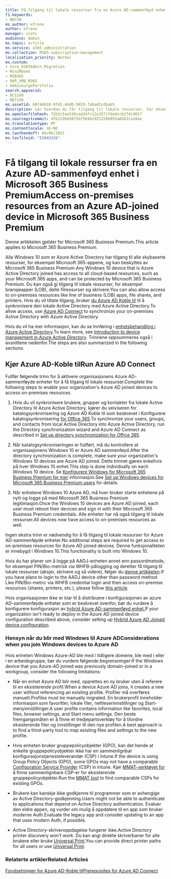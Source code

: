 ```yaml
---
title: Få tilgang til lokale ressurser fra en Azure AD-sammenføyd enhet i Microsoft 365 Business
f1.keywords:
- NOCSH
ms.author: efrene
author: efrene
manager: scotv
audience: Admin
ms.topic: article
ms.service: o365-administration
ms.collection: M365-subscription-management
localization_priority: Normal
ms.custom:
- Core_O365Admin_Migration
- MiniMaven
- MSB365
- OKR_SMB_M365
- AdminSurgePortfolio
search.appverid:
- BCS160
- MET150
ms.assetid: b0f4d010-9fd1-44d0-9d20-fabad2cdbab5
description: Lær hvordan du får tilgang til lokale ressurser, for eksempel bransjeapper, delte filressurser og skrivere fra en Azure Active Directory koblet til Windows 10 enhet.
ms.openlocfilehash: 72b3c5ae538cad24fc12e25717dedccb2fdc9017
ms.sourcegitcommit: 4fb1226d5875bf5b9b29252596855a6562cea9ae
ms.translationtype: MT
ms.contentlocale: nb-NO
ms.lasthandoff: 06/08/2021
ms.locfileid: "52843326"
---
```

# <a name="access-on-premises-resources-from-an-azure-ad-joined-device-in-microsoft-365-business-premium"></a><span data-ttu-id="7fa3c-103">Få tilgang til lokale ressurser fra en Azure AD-sammenføyd enhet i Microsoft 365 Business Premium</span><span class="sxs-lookup"><span data-stu-id="7fa3c-103">Access on-premises resources from an Azure AD-joined device in Microsoft 365 Business Premium</span></span>

<span data-ttu-id="7fa3c-104">Denne artikkelen gjelder for Microsoft 365 Business Premium.</span><span class="sxs-lookup"><span data-stu-id="7fa3c-104">This article applies to Microsoft 365 Business Premium.</span></span>

<span data-ttu-id="7fa3c-105">Alle Windows 10 som er Azure Active Directory har tilgang til alle skybaserte ressurser, for eksempel Microsoft 365-appene, og kan beskyttes av Microsoft 365 Business Premium.</span><span class="sxs-lookup"><span data-stu-id="7fa3c-105">Any Windows 10 device that is Azure Active Directory joined has access to all cloud-based resources, such as your Microsoft 365 apps, and can be protected by Microsoft 365 Business Premium.</span></span> <span data-ttu-id="7fa3c-106">Du kan også gi tilgang til lokale ressurser, for eksempel bransjeapper (LOB), delte filressurser og skrivere.</span><span class="sxs-lookup"><span data-stu-id="7fa3c-106">You can also allow access to on-premises resources like line of business (LOB) apps, file shares, and printers.</span></span> <span data-ttu-id="7fa3c-107">Hvis du vil tillate tilgang, bruker [du Azure AD Koble til](/azure/active-directory/connect/active-directory-aadconnect) til å synkronisere den lokale Active Directory med Azure Active Directory.</span><span class="sxs-lookup"><span data-stu-id="7fa3c-107">To allow access, use [Azure AD Connect](/azure/active-directory/connect/active-directory-aadconnect) to synchronize your on-premises Active Directory with Azure Active Directory.</span></span>

<span data-ttu-id="7fa3c-108">Hvis du vil ha mer informasjon, kan du se Innføring i [enhetsbehandling i Azure Active Directory](/azure/active-directory/device-management-introduction).</span><span class="sxs-lookup"><span data-stu-id="7fa3c-108">To learn more, see [Introduction to device management in Azure Active Directory](/azure/active-directory/device-management-introduction).</span></span>
<span data-ttu-id="7fa3c-109">Trinnene oppsummeres også i avsnittene nedenfor.</span><span class="sxs-lookup"><span data-stu-id="7fa3c-109">The steps are also summarized in the following sections.</span></span>

## <a name="run-azure-ad-connect"></a><span data-ttu-id="7fa3c-110">Kjør Azure AD-Koble til</span><span class="sxs-lookup"><span data-stu-id="7fa3c-110">Run Azure AD Connect</span></span>

<span data-ttu-id="7fa3c-111">Fullfør følgende trinn for å aktivere organisasjonens Azure AD-sammenføyde enheter for å få tilgang til lokale ressurser.</span><span class="sxs-lookup"><span data-stu-id="7fa3c-111">Complete the following steps to enable your organization's Azure AD joined devices to access on-premises resources.</span></span>

1. <span data-ttu-id="7fa3c-112">Hvis du vil synkronisere brukere, grupper og kontakter fra lokale Active Directory til Azure Active Directory, kjører du veiviseren for katalogsynkronisering og Azure AD Koble til som beskrevet i Konfigurere katalogsynkronisering [for Office 365](../enterprise/set-up-directory-synchronization.md).</span><span class="sxs-lookup"><span data-stu-id="7fa3c-112">To synchronize your users, groups, and contacts from local Active Directory into Azure Active Directory, run the Directory synchronization wizard and Azure AD Connect as described in [Set up directory synchronization for Office 365](../enterprise/set-up-directory-synchronization.md).</span></span>

2. <span data-ttu-id="7fa3c-113">Når katalogsynkroniseringen er fullført, må du kontrollere at organisasjonens Windows 10 er Azure AD sammenføyd.</span><span class="sxs-lookup"><span data-stu-id="7fa3c-113">After the directory synchronization is complete, make sure your organization's Windows 10 devices are Azure AD joined.</span></span> <span data-ttu-id="7fa3c-114">Dette trinnet gjøres enkeltvis på hver Windows 10 enhet.</span><span class="sxs-lookup"><span data-stu-id="7fa3c-114">This step is done individually on each Windows 10 device.</span></span> <span data-ttu-id="7fa3c-115">Se [Konfigurere Windows for Microsoft 365 Business Premium for mer](set-up-windows-devices.md) informasjon.</span><span class="sxs-lookup"><span data-stu-id="7fa3c-115">See [Set up Windows devices for Microsoft 365 Business Premium users](set-up-windows-devices.md) for details.</span></span>

3. <span data-ttu-id="7fa3c-116">Når enhetene Windows 10 Azure AD, må hver bruker starte enhetene på nytt og logge på med Microsoft 365 Business Premium legitimasjon.</span><span class="sxs-lookup"><span data-stu-id="7fa3c-116">Once the Windows 10 devices are Azure AD joined, each user must reboot their devices and sign in with their Microsoft 365 Business Premium credentials.</span></span> <span data-ttu-id="7fa3c-117">Alle enheter har nå også tilgang til lokale ressurser.</span><span class="sxs-lookup"><span data-stu-id="7fa3c-117">All devices now have access to on-premises resources as well.</span></span>

<span data-ttu-id="7fa3c-118">Ingen ekstra trinn er nødvendig for å få tilgang til lokale ressurser for Azure AD-sammenføyde enheter.</span><span class="sxs-lookup"><span data-stu-id="7fa3c-118">No additional steps are required to get access to on-premises resources for Azure AD joined devices.</span></span> <span data-ttu-id="7fa3c-119">Denne funksjonaliteten er innebygd i Windows 10.</span><span class="sxs-lookup"><span data-stu-id="7fa3c-119">This functionality is built into Windows 10.</span></span>

<span data-ttu-id="7fa3c-120">Hvis du har planer om å logge på AADJ-enheten annet enn passordmetode, for eksempel PIN/Bio-metrisk via WHFB-pålogging og deretter få tilgang til lokale ressurser (aksjer, skrivere og så videre), følger du [denne artikkelen](/windows/security/identity-protection/hello-for-business/hello-hybrid-aadj-sso-base).</span><span class="sxs-lookup"><span data-stu-id="7fa3c-120">If you have plans to login to the AADJ device other than password method Like PIN/Bio-metric via WHFB credential login and then access on-premise resources (shares, printers, etc.), please follow [this article](/windows/security/identity-protection/hello-for-business/hello-hybrid-aadj-sso-base).</span></span>

<span data-ttu-id="7fa3c-121">Hvis organisasjonen ikke er klar til å distribuere i konfigurasjonen av azure AD-sammenføyde enheter som er beskrevet ovenfor, bør du vurdere å konfigurere konfigurasjon av [hybrid Azure AD-sammenføyd enhet.](manage-windows-devices.md)</span><span class="sxs-lookup"><span data-stu-id="7fa3c-121">If your organization isn't ready to deploy in the Azure AD joined device configuration described above, consider setting up [Hybrid Azure AD Joined device configuration](manage-windows-devices.md).</span></span>

### <a name="considerations-when-you-join-windows-devices-to-azure-ad"></a><span data-ttu-id="7fa3c-122">Hensyn når du blir med Windows til Azure AD</span><span class="sxs-lookup"><span data-stu-id="7fa3c-122">Considerations when you join Windows devices to Azure AD</span></span>

<span data-ttu-id="7fa3c-123">Hvis enheten Windows Azure-AD ble med i tidligere domene, ble med i eller i en arbeidsgruppe, bør du vurdere følgende begrensninger:</span><span class="sxs-lookup"><span data-stu-id="7fa3c-123">If the Windows device that you Azure-AD joined was previously domain-joined or in a workgroup, consider the following limitations:</span></span>

- <span data-ttu-id="7fa3c-124">Når en enhet Azure AD blir med, opprettes en ny bruker uten å referere til en eksisterende profil.</span><span class="sxs-lookup"><span data-stu-id="7fa3c-124">When a device Azure AD joins, it creates a new user without referencing an existing profile.</span></span> <span data-ttu-id="7fa3c-125">Profiler må overføres manuelt.</span><span class="sxs-lookup"><span data-stu-id="7fa3c-125">Profiles must be manually migrated.</span></span> <span data-ttu-id="7fa3c-126">En brukerprofil inneholder informasjon som favoritter, lokale filer, nettleserinnstillinger og Start-menyinnstillinger.</span><span class="sxs-lookup"><span data-stu-id="7fa3c-126">A user profile contains information like favorites, local files, browser settings, and Start menu settings.</span></span> <span data-ttu-id="7fa3c-127">Den beste fremgangsmåten er å finne et tredjepartsverktøy for å tilordne eksisterende filer og innstillinger til den nye profilen.</span><span class="sxs-lookup"><span data-stu-id="7fa3c-127">A best approach is to find a third-party tool to map existing files and settings to the new profile.</span></span>

- <span data-ttu-id="7fa3c-128">Hvis enheten bruker gruppepolicyobjekter (GPO), kan det hende [](/windows/configuration/provisioning-packages/how-it-pros-can-use-configuration-service-providers) at enkelte gruppepolicyobjekter ikke har en sammenlignbar konfigurasjonstjenesteleverandør (CSP) i Intune.</span><span class="sxs-lookup"><span data-stu-id="7fa3c-128">If the device is using Group Policy Objects (GPO), some GPOs may not have a comparable [Configuration Service Provider](/windows/configuration/provisioning-packages/how-it-pros-can-use-configuration-service-providers) (CSP) in Intune.</span></span> <span data-ttu-id="7fa3c-129">Kjør [MMAT-verktøyet for](https://www.microsoft.com/download/details.aspx?id=45520) å finne sammenlignbare CSP-er for eksisterende gruppepolicyobjekter.</span><span class="sxs-lookup"><span data-stu-id="7fa3c-129">Run the [MMAT tool](https://www.microsoft.com/download/details.aspx?id=45520) to find comparable CSPs for existing GPOs.</span></span>

- <span data-ttu-id="7fa3c-130">Brukere kan kanskje ikke godkjenne til programmer som er avhengige av Active Directory-godkjenning.</span><span class="sxs-lookup"><span data-stu-id="7fa3c-130">Users might not be able to authenticate to applications that depend on Active Directory authentication.</span></span> <span data-ttu-id="7fa3c-131">Evaluer den eldre appen, og vurder om mulig å oppdatere til en app som bruker moderne Auth.</span><span class="sxs-lookup"><span data-stu-id="7fa3c-131">Evaluate the legacy app and consider updating to an app that uses modern Auth, if possible.</span></span>

- <span data-ttu-id="7fa3c-132">Active Directory-skriveroppdagelse fungerer ikke.</span><span class="sxs-lookup"><span data-stu-id="7fa3c-132">Active Directory printer discovery won't work.</span></span> <span data-ttu-id="7fa3c-133">Du kan angi direkte skriverbaner for alle brukere eller bruke [Universal Print](/universal-print/).</span><span class="sxs-lookup"><span data-stu-id="7fa3c-133">You can provide direct printer paths for all users or use [Universal Print](/universal-print/).</span></span>

### <a name="related-articles"></a><span data-ttu-id="7fa3c-134">Relaterte artikler</span><span class="sxs-lookup"><span data-stu-id="7fa3c-134">Related Articles</span></span>

[<span data-ttu-id="7fa3c-135">Forutsetninger for Azure AD-Koble til</span><span class="sxs-lookup"><span data-stu-id="7fa3c-135">Prerequisites for Azure AD Connect</span></span>](/azure/active-directory/hybrid/how-to-connect-install-prerequisites)
